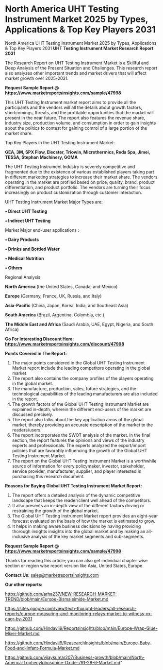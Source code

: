 # North America UHT Testing Instrument Market 2025 by Types, Applications & Top Key Players 2031
North America UHT Testing Instrument Market 2025 by Types, Applications & Top Key Players 2031
<strong>UHT Testing Instrument Market Research Report 2031</strong>

The Research Report on UHT Testing Instrument Market is a Skillful and Deep Analysis of the Present Situation and Challenges. This research report also analyzes other important trends and market drivers that will affect market growth over 2025-2031.

<strong>Request Sample Report @ <a href=https://www.marketreportsinsights.com/sample/47998>https://www.marketreportsinsights.com/sample/47998</a></strong>

This UHT Testing Instrument market report aims to provide all the participants and the vendors will all the details about growth factors, shortcomings, threats, and the profitable opportunities that the market will present in the near future. The report also features the revenue share, industry size, production volume, and consumption in order to gain insights about the politics to contest for gaining control of a large portion of the market share.

Top Key Players in the UHT Testing Instrument Market:

<strong>GEA, 3M, SPX Flow, Elecster, Triowin, Microthermics, Reda Spa, Jimei, TESSA, Stephan Machinery, GOMA</strong>

The UHT Testing Instrument Industry is severely competitive and fragmented due to the existence of various established players taking part in different marketing strategies to increase their market share. The vendors operating in the market are profiled based on price, quality, brand, product differentiation, and product portfolio. The vendors are turning their focus increasingly on product customization through customer interaction.

UHT Testing Instrument Market Major Types are:

<strong>•  Direct UHT Testing

•  Indirect UHT Testing</strong>

Market Major end-user applications :

<strong>•  Dairy Products

•  Drinks and Bottled Water

•  Medical Nutrition

•  Others</strong>

Regional Analysis

</u><strong><b>North America</b></strong> (the United States, Canada, and Mexico)

<strong><b>Europe </b></strong>(Germany, France, UK, Russia, and Italy)

<strong><b>Asia-Pacific</b></strong> (China, Japan, Korea, India, and Southeast Asia)

<strong><b>South America</b></strong> (Brazil, Argentina, Colombia, etc.)

<strong><b>The Middle East and Africa</b></strong> (Saudi Arabia, UAE, Egypt, Nigeria, and South Africa)

<strong>Go For Interesting Discount Here: <a href=https://www.marketreportsinsights.com/discount/47998>https://www.marketreportsinsights.com/discount/47998</a></strong>

<strong>Points Covered in The Report:</strong>
<ol>
  <li>The major points considered in the Global UHT Testing Instrument Market report include the leading competitors operating in the global market.</li>
  <li>The report also contains the company profiles of the players operating in the global market.</li>
  <li>The manufacture, production, sales, future strategies, and the technological capabilities of the leading manufacturers are also included in the report.</li>
  <li>The growth factors of the Global UHT Testing Instrument Market are explained in-depth, wherein the different end-users of the market are discussed precisely.</li>
  <li>The report also talks about the key application areas of the global market, thereby providing an accurate description of the market to the readers/users.</li>
  <li>The report incorporates the SWOT analysis of the market. In the final section, the report features the opinions and views of the industry experts and professionals. The experts analyzed the export/import policies that are favorably influencing the growth of the Global UHT Testing Instrument Market.</li>
  <li>The report on the Global UHT Testing Instrument Market is a worthwhile source of information for every policymaker, investor, stakeholder, service provider, manufacturer, supplier, and player interested in purchasing this research document.</li>
</ol>
<strong>Reasons for Buying Global UHT Testing Instrument Market Report:</strong>

<ol>
  <li>The report offers a detailed analysis of the dynamic competitive landscape that keeps the reader/client well ahead of the competitors.</li>
  <li>It also presents an in-depth view of the different factors driving or restraining the growth of the global market.</li>
  <li>The Global UHT Testing Instrument Market report provides an eight-year forecast evaluated on the basis of how the market is estimated to grow.</li>
  <li>It helps in making aware business decisions by having providing thorough insights insights into the global market and by making an all-inclusive analysis of the key market segments and sub-segments.</li>
</ol>
<strong>Request Sample Report @ <a href=https://www.marketreportsinsights.com/sample/47998>https://www.marketreportsinsights.com/sample/47998</a></strong>


Thanks for reading this article; you can also get individual chapter wise section or region wise report version like Asia, United States, Europe.

<strong>Contact Us:</strong>
sales@marketreportsinsights.com

<strong>Our other reports:</strong>

<a href=https://github.com/arha237/NEW-RESEARCH-MARKET-TREND/blob/main/Europe-Bismaleimide-Market.md>https://github.com/arha237/NEW-RESEARCH-MARKET-TREND/blob/main/Europe-Bismaleimide-Market.md</a>

<a href=https://sites.google.com/view/tech-thought-leaders/all-research-reports/europe-measuring-and-monitoring-relays-market-to-witness-xx-cagr-by-2031>https://sites.google.com/view/tech-thought-leaders/all-research-reports/europe-measuring-and-monitoring-relays-market-to-witness-xx-cagr-by-2031</a>

<a href=https://github.com/Hindavii9/Reportsinsights/blob/main/Europe-Wrap-Glue-Mixer-Market.md>https://github.com/Hindavii9/Reportsinsights/blob/main/Europe-Wrap-Glue-Mixer-Market.md</a>

<a href=https://github.com/Hindavii9/ReasearchInsights/blob/main/Europe-Baby-Food-and-Infant-Formula-Market.md>https://github.com/Hindavii9/ReasearchInsights/blob/main/Europe-Baby-Food-and-Infant-Formula-Market.md</a>

<a href=https://github.com/vijaykumar207/Business-growth/blob/main/North-America-Triphenylphosphine-Oxide-791-28-6-Market.md>https://github.com/vijaykumar207/Business-growth/blob/main/North-America-Triphenylphosphine-Oxide-791-28-6-Market.md</a>"
